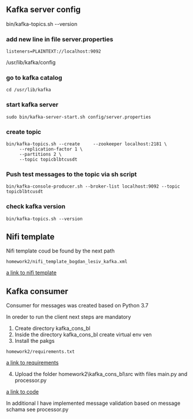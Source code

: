 ## Kafka server config

bin/kafka-topics.sh --version

### add new line in file server.properties
```
listeners=PLAINTEXT://localhost:9092
```

/usr/lib/kafka/config




### go to kafka catalog

```
cd /usr/lib/kafka
```

### start kafka server
```
sudo bin/kafka-server-start.sh config/server.properties
```

### create topic 
```
bin/kafka-topics.sh --create     --zookeeper localhost:2181 \
     --replication-factor 1 \
     --partitions 2 \
     --topic topicblbtcusdt

```
### Push test messages to the topic via sh script 

```
bin/kafka-console-producer.sh --broker-list localhost:9092 --topic topicblbtcusdt
```

### check kafka version

```
bin/kafka-topics.sh --version
```

## Nifi template

 Nifi template coud be found by the next path

```
homework2/nifi_template_bogdan_lesiv_kafka.xml

```
[a link to nifi template](https://github.com/bohdanlesiv/GL-task/blob/master/homework2/nifi_template_bogdan_lesiv_kafka.xml)


## Kafka consumer 

Consumer for messages was created based on Python 3.7

In oreder to run the client next steps are mandatory

1. Create directory kafka_cons_bl
2. Inside the directory kafka_cons_bl create virtual env ven
3. Install the pakgs 
```
homework2/requirements.txt

```
[a link to requirements ](https://github.com/bohdanlesiv/GL-task/blob/master/homework2/kafka_cons_bl/requirements.txt)

4. Upload the folder homework2\kafka_cons_bl\src with files main.py and processor.py

[a link to code](https://github.com/bohdanlesiv/GL-task/tree/master/homework2/kafka_cons_bl/src)

In additional I have implemented message validation based on message schama see processor.py



